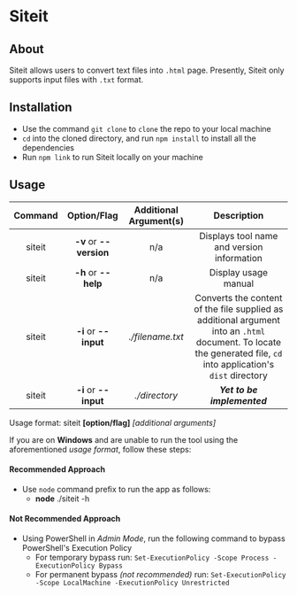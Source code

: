 # Siteit

## About
Siteit allows users to convert text files into `.html` page. Presently, Siteit only supports input files with `.txt` format. 

## Installation

- Use the command `git clone` to `clone` the repo to your local machine
- `cd` into the cloned directory, and run `npm install` to install all the dependencies
- Run `npm link` to run Siteit locally on your machine
  
## Usage

| Command | Option/Flag | Additional Argument(s) | Description |
| :---: | :---: | :---: | :---: |
| siteit | **-v** or **--version** | n/a | Displays tool name and version information|
| siteit | **-h** or **--help** | n/a | Display usage manual|
| siteit | **-i** or **--input** | _./filename.txt_ | Converts the content of the file supplied as additional argument into an `.html` document. To locate the generated file, `cd` into application's `dist` directory|
| siteit | **-i** or **--input** | _./directory_| **_Yet to be implemented_** |

Usage format: siteit **[option/flag]** _[additional arguments]_

If you are on **Windows** and are unable to run the tool using the aforementioned _usage format_, follow these steps:

#### Recommended Approach
- Use `node` command prefix to run the app as follows:
  - **node** ./siteit -h 

#### Not Recommended Approach
- Using PowerShell in *Admin Mode*, run the following command to bypass PowerShell's Execution Policy
  - For temporary bypass run: `Set-ExecutionPolicy -Scope Process -ExecutionPolicy Bypass`
  - For permanent bypass _(not recommended)_ run: `Set-ExecutionPolicy -Scope LocalMachine -ExecutionPolicy Unrestricted`
